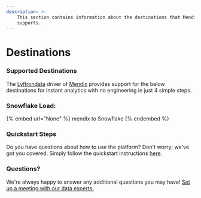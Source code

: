 ```yaml
---
description: >-
    This section contains information about the destinations that Mendix
    supports.
---
```


# Destinations

### Supported Destinations

The [Lyftrondata](https://www.lyftrondata.com/) driver of [Mendix](None) provides support for the below destinations for instant analytics with no engineering in just 4 simple steps.

### Snowflake Load:

{% embed url="None" %}
mendix to Snowflake
{% endembed %}

### Quickstart Steps

Do you have questions about how to use the platform? Don't worry; we've got you covered. Simply follow the quickstart instructions [here](README.md).

### Questions? <a href="#questions" id="questions"></a>

We're always happy to answer any additional questions you may have! [Set up a meeting with our data experts.](https://www.lyftrondata.com/book-a-meeting/)
